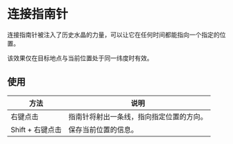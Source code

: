 # 连接指南针

连接指南针被注入了历史水晶的力量，可以让它在任何时间都能指向一个指定的位置。

该效果仅在目标地点与当前位置处于同一纬度时有效。

## 使用

| 方法 | 说明 |
| --- | --- |
| 右键点击 | 指南针将射出一条线，指向指定位置的方向。 |
| Shift + 右键点击 | 保存当前位置的信息。 |
